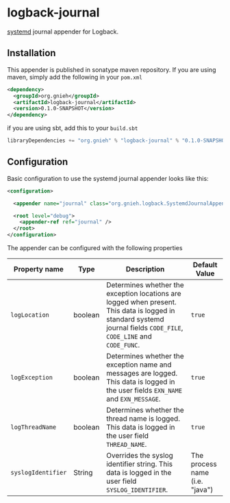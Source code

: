 logback-journal
===============

[systemd](http://freedesktop.org/wiki/Software/systemd/) journal appender for Logback.

Installation
------------

This appender is published in sonatype maven repository. If you are using maven, simply add the following in your `pom.xml`
```xml
<dependency>
  <groupId>org.gnieh</groupId>
  <artifactId>logback-journal</artifactId>
  <version>0.1.0-SNAPSHOT</version>
</dependency>
```

if you are using sbt, add this to your `build.sbt`
```scala
libraryDependencies += "org.gnieh" % "logback-journal" % "0.1.0-SNAPSHOT"
```

Configuration
-------------

Basic configuration to use the systemd journal appender looks like this:
```xml
<configuration>

  <appender name="journal" class="org.gnieh.logback.SystemdJournalAppender" />

  <root level="debug">
    <appender-ref ref="journal" />
  </root>
</configuration>
```

The appender can be configured with the following properties

Property name      | Type    | Description | Default Value
------------------ | ------- | ----------- | -------------
`logLocation`      | boolean | Determines whether the exception locations are logged when present. This data is logged in standard systemd journal fields `CODE_FILE`, `CODE_LINE` and `CODE_FUNC`. | `true`
`logException`     | boolean | Determines whether the exception name and messages are logged. This data is logged in the user fields `EXN_NAME` and `EXN_MESSAGE`. | `true`
`logThreadName`    | boolean | Determines whether the thread name is logged. This data is logged in the user field `THREAD_NAME`. | `true`
`syslogIdentifier` | String  | Overrides the syslog identifier string. This data is logged in the user field `SYSLOG_IDENTIFIER`. | The process name (i.e. "java")

